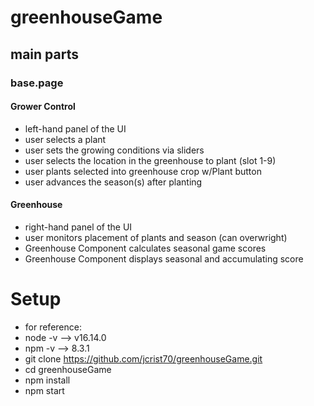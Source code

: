 # greenhouseGame
## main parts
### base.page
#### Grower Control
- left-hand panel of the UI
- user selects a plant
- user sets the growing conditions via sliders
- user selects the location in the greenhouse to plant (slot 1-9)
- user plants selected into greenhouse crop w/Plant button
- user advances the season(s) after planting 
#### Greenhouse
- right-hand panel of the UI
- user monitors placement of plants and season (can overwright)
- Greenhouse Component calculates seasonal game scores
- Greenhouse Component displays seasonal and accumulating score 

# Setup
- for reference:
- node -v --> v16.14.0
- npm -v --> 8.3.1
- git clone https://github.com/jcrist70/greenhouseGame.git
- cd greenhouseGame
- npm install
- npm start
